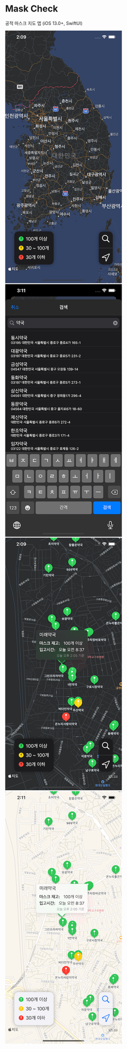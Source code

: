 # Mask Check
공적 마스크 지도 앱 (iOS 13.0+, SwiftUI)

![map](https://github.com/Makeeyaf/Mask-Check/blob/master/screenshots/ko/iPhone%2011%20Pro%20Max-map.png)
![search](https://github.com/Makeeyaf/Mask-Check/blob/master/screenshots/ko/iPhone%2011%20Pro%20Max-search.png)
![usage dark](https://github.com/Makeeyaf/Mask-Check/blob/master/screenshots/ko/iPhone%2011%20Pro%20Max-usage%20dark.png)
![usage light](https://github.com/Makeeyaf/Mask-Check/blob/master/screenshots/ko/iPhone%2011%20Pro%20Max-usage%20light.png)
